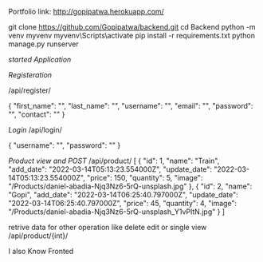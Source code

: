 Portfolio link:
http://gopipatwa.herokuapp.com/

git clone https://github.com/Gopipatwa/backend.git
cd Backend
python -m venv myvenv
myvenv\Scripts\activate
pip install -r requirements.txt
python manage.py runserver

*started Application*

*Registeration*

/api/register/

{
    "first_name": "",
    "last_name": "",
    "username": "",
    "email": "",
    "password": "",
    "contact": ""
}

*Login*
/api/login/

{
    "username": "",
    "password": ""
}


*Product view and POST*
/api/product/
[
    {
        "id": 1,
        "name": "Train",
        "add_date": "2022-03-14T05:13:23.554000Z",
        "update_date": "2022-03-14T05:13:23.554000Z",
        "price": 150,
        "quantity": 5,
        "image": "/Products/daniel-abadia-Njq3Nz6-5rQ-unsplash.jpg"
    },
    {
        "id": 2,
        "name": "Gopi",
        "add_date": "2022-03-14T06:25:40.797000Z",
        "update_date": "2022-03-14T06:25:40.797000Z",
        "price": 45,
        "quantity": 4,
        "image": "/Products/daniel-abadia-Njq3Nz6-5rQ-unsplash_Y1vPltN.jpg"
    }
]

retrive data for other operation like delete edit or single view
/api/product/{int}/

I also Know Fronted